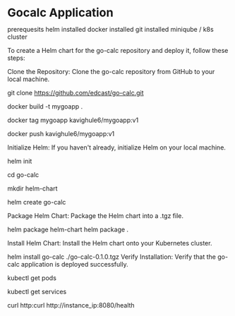 **<span style="font-size: 26px;">Gocalc Application </span>**

prerequesits
helm installed
docker installed
git installed
miniqube / k8s cluster
 
To create a Helm chart for the go-calc repository and deploy it, follow these steps:

Clone the Repository: Clone the go-calc repository from GitHub to your local machine.

git clone https://github.com/edcast/go-calc.git

docker build -t mygoapp .

docker tag mygoapp kavighule6/mygoapp:v1

docker push kavighule6/mygoapp:v1

Initialize Helm: If you haven't already, initialize Helm on your local machine.

helm init

cd go-calc

mkdir helm-chart

helm create go-calc

Package Helm Chart: Package the Helm chart into a .tgz file.

helm package helm-chart
helm package .


Install Helm Chart: Install the Helm chart onto your Kubernetes cluster.

helm install go-calc ./go-calc-0.1.0.tgz
Verify Installation: Verify that the go-calc application is deployed successfully.

kubectl get pods

kubectl get services

curl http:curl http://instance_ip:8080/health


